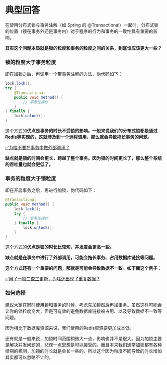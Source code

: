 # 典型回答

在使用分布式锁与事务注解（如 Spring 的 @Transactional）一起时，分布式锁的位置（锁在事务外还是事务内）对于程序的行为和事务的一致性具有重要的影响。

**其实这个问题本质就是锁的粒度和事务的粒度之间的关系，到底谁应该更大一些？**

### 锁的粒度大于事务粒度

即在加锁之后，再调用一个带事务注解的方法，伪代码如下：

```java
lock.lock();
try {
    @Transactional
    public void method() {
        // 事务性操作
    }
} finally {
    lock.unlock();
}

```

这个方式的**优点是事务的时长不受锁的影响。一般来说我们的分布式锁都是通过Redis等实现的，这就涉及到一个远程调用，那么就会导致拖长事务的问题。**

[✅为啥不要在事务中做外部调用？](https://www.yuque.com/hollis666/fo22bm/gxnzfaxighqtaxod?view=doc_embed)

**缺点就是锁的时间会更长，跨越了整个事务。因为锁的时间更长了，那么整个系统的吞吐量也就会更低了。**

### 事务的粒度大于锁粒度

即在开启事务之后，再进行加锁，伪代码如下：

```java
@Transactional
public void method() {
    lock.lock();
    try {
        // 事务性操作
    } finally {
        lock.unlock();
    }
}

```

这个方式的**优点是锁的时长比较短，并发度会更高一些。**

**缺点就是在事务中进行了外部调用，可能会拖长事务、占用数据库链接等问题。**

**这个方式还有一个重要的问题，那就是可能会导致数据不一致。如下面这个例子：**

[✅用了一锁二查三更新，为啥还出现了重复数据？](https://www.yuque.com/hollis666/fo22bm/rc0qez0gyn9t62f9?view=doc_embed)

### 如何选择

建议大家在同时使用锁和事务的时候，考虑先加锁然后再加事务。虽然这样可能会让你的锁粒度变大，但是可有效的避免数据库链接被占用、以及导致数据不一致等问题。

因为相比于数据库资源来说，我们使用的Redis资源要更加成本低。

还有就是一般来说，加锁时间范围稍微大一点，影响也并不是很大。因为加锁主要是解决并发问题的，悲观一点思想是可以接受的。而且本来我们通常加锁都有各种续期的机制，加锁的时长就是会长一些的，所以这个因为粒度不同导致的时长增加其实都可以忽略不计的。
